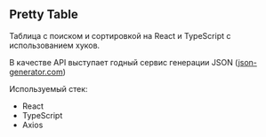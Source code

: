 ## Pretty Table

<p>Таблица с поиском и сортировкой на React и TypeScript с использованием хуков.<p>
<p>В качестве API выступает годный сервис генерации JSON (<a href="https://next.json-generator.com/">json-generator.com</a>)<p>

Используемый стек:

- React
- TypeScript
- Axios
